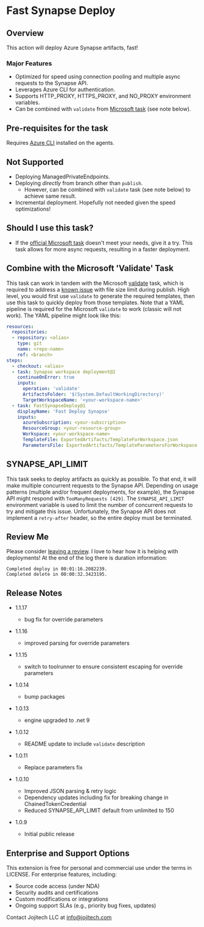 # Fast Synapse Deploy

## Overview
This action will deploy Azure Synapse artifacts, fast!

### Major Features
 - Optimized for speed using connection pooling and multiple async requests to the Synapse API.
 - Leverages Azure CLI for authentication.
 - Supports HTTP_PROXY, HTTPS_PROXY, and NO_PROXY environment variables.
 - Can be combined with `validate` from [Microsoft task](https://marketplace.visualstudio.com/items?itemName=AzureSynapseWorkspace.synapsecicd-deploy) (see note below).

## Pre-requisites for the task
Requires [Azure CLI](https://docs.microsoft.com/en-us/cli/azure/overview) installed on the agents.

## Not Supported 
 - Deploying ManagedPrivateEndpoints.
 - Deploying *directly* from branch other than `publish`. 
   - However, can be combined with `validate` task (see note below) to achieve same result. 
 - Incremental deployment. Hopefully not needed given the speed optimizations!

## Should I use this task?
 - If the [official Microsoft task](https://marketplace.visualstudio.com/items?itemName=AzureSynapseWorkspace.synapsecicd-deploy) doesn't meet your needs, give it a try. This task allows for more async requests, resulting in a faster deployment. 

## Combine with the Microsoft 'Validate' Task
This task can work in tandem with the Microsoft [validate](https://learn.microsoft.com/en-us/azure/synapse-analytics/cicd/continuous-integration-delivery#configure-the-deployment-task) task, which is required to address a [known issue](https://learn.microsoft.com/en-us/azure/synapse-analytics/cicd/continuous-integration-delivery#1-publish-failed-workspace-arm-file-is-more-than-20-mb) with file size limit during publish. High level, you would first use `validate` to generate the required templates, then use this task to quickly deploy from those templates. Note that a YAML pipeline is required for the Microsoft `validate` to work (classic will not work). The YAML pipeline might look like this:

```yaml
resources:
  repositories:
  - repository: <alias>
    type: git
    name: <repo-name>
    ref: <branch>
steps:
  - checkout: <alias>
  - task: Synapse workspace deployment@2
    continueOnError: true    
    inputs:
      operation: 'validate'
      ArtifactsFolder: '$(System.DefaultWorkingDirectory)'
      TargetWorkspaceName: '<your-workspace-name>'
  - task: FastSynapseDeploy@1
    displayName: 'Fast Deploy Synapse'
    inputs:
      azureSubscription: <your-subscription>
      ResourceGroup: <your-resource-group>
      Workspace: <your-workspace-name>
      TemplateFile: ExportedArtifacts/TemplateForWorkspace.json
      ParametersFile: ExportedArtifacts/TemplateParametersForWorkspace.json
```

## SYNAPSE_API_LIMIT
This task seeks to deploy artifacts as quickly as possible. To that end, it will make multiple concurrent requests to the Synapse API. Depending on usage patterns (multiple and/or frequent deployments, for example), the Synapse API might respond with `TooManyRequests [429]`. The `SYNAPSE_API_LIMIT` environment variable is used to limit the number of concurrent requests to try and mitigate this issue.  Unfortunately, the Synapse API does not implement a `retry-after` header, so the entire deploy must be terminated.

## Review Me
Please consider [leaving a review](https://marketplace.visualstudio.com/items?itemName=shawn-mcgough.fast-synapse-deploy&ssr=false#review-details). I love to hear how it is helping with deployments!
At the end of the log there is duration information:
```
Completed deploy in 00:01:16.2082239.
Completed delete in 00:00:32.3423195.
```

## Release Notes

 - 1.1.17
   - bug fix for override parameters

 - 1.1.16
   - improved parsing for override parameters

 - 1.1.15
   - switch to toolrunner to ensure consistent escaping for override parameters
   
 - 1.0.14
   - bump packages

 - 1.0.13
   - engine upgraded to .net 9

 - 1.0.12
   - README update to include `validate` description

 - 1.0.11
   - Replace parameters fix

 - 1.0.10
   - Improved JSON parsing & retry logic
   - Dependency updates including fix for breaking change in ChainedTokenCredential
   - Reduced SYNAPSE_API_LIMIT default from unlimited to 150

 - 1.0.9
   - Initial public release

## Enterprise and Support Options
This extension is free for personal and commercial use under the terms in LICENSE. For enterprise features, including:

- Source code access (under NDA)
- Security audits and certifications
- Custom modifications or integrations
- Ongoing support SLAs (e.g., priority bug fixes, updates)

Contact Jojitech LLC at info@jojitech.com